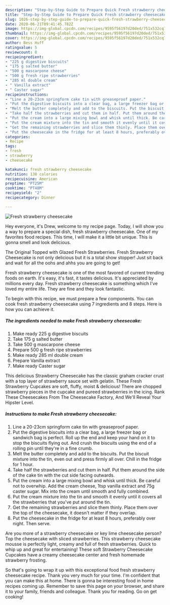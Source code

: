 ```yaml
---
description: "Step-by-Step Guide to Prepare Quick Fresh strawberry cheesecake"
title: "Step-by-Step Guide to Prepare Quick Fresh strawberry cheesecake"
slug: 1026-step-by-step-guide-to-prepare-quick-fresh-strawberry-cheesecake
date: 2020-06-21T09:41:45.782Z
image: https://img-global.cpcdn.com/recipes/9595f56197d20ded/751x532cq70/fresh-strawberry-cheesecake-recipe-main-photo.jpg
thumbnail: https://img-global.cpcdn.com/recipes/9595f56197d20ded/751x532cq70/fresh-strawberry-cheesecake-recipe-main-photo.jpg
cover: https://img-global.cpcdn.com/recipes/9595f56197d20ded/751x532cq70/fresh-strawberry-cheesecake-recipe-main-photo.jpg
author: Bess Huff
ratingvalue: 5
reviewcount: 8
recipeingredient:
- "225 g digestive biscuits"
- "175 g salted butter"
- "500 g mascarpone cheese"
- "500 g fresh ripe strawberries"
- "285 ml double cream"
- " Vanilla extract"
- " Caster sugar"
recipeinstructions:
- "Line a 20-23cm springform cake tin with greaseproof paper."
- "Put the digestive biscuits into a clear bag, a large freezer bag or sandwich bag is perfect. Roll up the end and keep your hand on it to stop the biscuits flying out. And crush the biscuits using the end of a rolling pin until they&#39;re in a fine crumb."
- "Melt the butter completely and add to the biscuits. Put the biscuit mixture into the tin, even out and press firmly all over. Chill in the fridge for 1 hour."
- "Take half the strawberries and cut them in half. Put them around the side of the cake tin with the cut side facing outwards."
- "Put the cream into a large mixing bowl and whisk until thick. Be careful not to overwhip. Add the cream cheese, 1tsp vanilla extract and 75g caster sugar. Mix into the cream until smooth and fully combined."
- "Put the cream mixture into the tin and smooth it evenly until it covers all the strawberries that you&#39;ve put around the tin."
- "Get the remaining strawberries and slice them thinly. Place them over the top of the cheesecake, it doesn&#39;t matter if they overlap."
- "Put the cheesecake in the fridge for at least 8 hours, preferably over night. Then serve."
categories:
- Recipe
tags:
- fresh
- strawberry
- cheesecake

katakunci: fresh strawberry cheesecake 
nutrition: 138 calories
recipecuisine: American
preptime: "PT25M"
cooktime: "PT48M"
recipeyield: "2"
recipecategory: Dinner

---
```



![Fresh strawberry cheesecake](https://img-global.cpcdn.com/recipes/9595f56197d20ded/751x532cq70/fresh-strawberry-cheesecake-recipe-main-photo.jpg)

Hey everyone, it's Drew, welcome to my recipe page. Today, I will show you a way to prepare a special dish, fresh strawberry cheesecake. One of my favorites food recipes. This time, I will make it a little bit unique. This is gonna smell and look delicious.

The Original Topped with Glazed Fresh Strawberries. Fresh Strawberry Cheesecake is not only delicious but it is a total show stopper! Just sit back and wait for all the oohs and ahhs you are going to get!

Fresh strawberry cheesecake is one of the most favored of current trending foods on earth. It's easy, it's fast, it tastes delicious. It's appreciated by millions every day. Fresh strawberry cheesecake is something which I've loved my entire life. They are fine and they look fantastic.


To begin with this recipe, we must prepare a few components. You can cook fresh strawberry cheesecake using 7 ingredients and 8 steps. Here is how you can achieve it.

<!--inarticleads1-->

##### The ingredients needed to make Fresh strawberry cheesecake:

1. Make ready 225 g digestive biscuits
1. Take 175 g salted butter
1. Take 500 g mascarpone cheese
1. Prepare 500 g fresh ripe strawberries
1. Make ready 285 ml double cream
1. Prepare  Vanilla extract
1. Make ready  Caster sugar


This delicious Strawberry Cheesecake has the classic graham cracker crust with a top layer of strawberry sauce set with gelatin. These Fresh Strawberry Cupcakes are soft, fluffy, moist &amp; delicious! There are chopped strawberry pieces in the cupcake and pureed strawberries in the icing. Rank These Cheesecakes From The Cheesecake Factory, And We&#39;ll Reveal Your Hipster Level. 

<!--inarticleads2-->

##### Instructions to make Fresh strawberry cheesecake:

1. Line a 20-23cm springform cake tin with greaseproof paper.
1. Put the digestive biscuits into a clear bag, a large freezer bag or sandwich bag is perfect. Roll up the end and keep your hand on it to stop the biscuits flying out. And crush the biscuits using the end of a rolling pin until they&#39;re in a fine crumb.
1. Melt the butter completely and add to the biscuits. Put the biscuit mixture into the tin, even out and press firmly all over. Chill in the fridge for 1 hour.
1. Take half the strawberries and cut them in half. Put them around the side of the cake tin with the cut side facing outwards.
1. Put the cream into a large mixing bowl and whisk until thick. Be careful not to overwhip. Add the cream cheese, 1tsp vanilla extract and 75g caster sugar. Mix into the cream until smooth and fully combined.
1. Put the cream mixture into the tin and smooth it evenly until it covers all the strawberries that you&#39;ve put around the tin.
1. Get the remaining strawberries and slice them thinly. Place them over the top of the cheesecake, it doesn&#39;t matter if they overlap.
1. Put the cheesecake in the fridge for at least 8 hours, preferably over night. Then serve.


Are you more of a strawberry cheesecake or key lime cheesecake person? Top the cheesecake with sliced strawberries. This strawberry cheesecake mousse is perfectly light, creamy and full of fresh strawberries. Quick to whip up and great for entertaining! These soft Strawberry Cheesecake Cupcakes have a creamy cheesecake center and fresh homemade strawberry frosting. 

So that's going to wrap it up with this exceptional food fresh strawberry cheesecake recipe. Thank you very much for your time. I'm confident that you can make this at home. There is gonna be interesting food in home recipes coming up. Remember to save this page on your browser, and share it to your family, friends and colleague. Thank you for reading. Go on get cooking!
